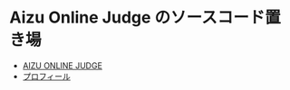 # Aizu Online Judge のソースコード置き場

- [AIZU ONLINE JUDGE](http://judge.u-aizu.ac.jp/onlinejudge/)
- [プロフィール](http://judge.u-aizu.ac.jp/onlinejudge/user.jsp?id=blutac)